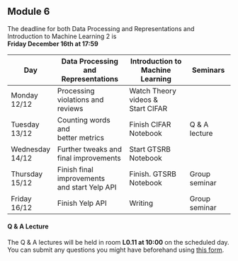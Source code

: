 
## Module 6

The deadline for both Data Processing and Representations and Introduction to Machine Learning 2 is<br>**Friday December 16th at 17:59**

| Day                | Data Processing<br>and Representations | Introduction to<br>Machine Learning | Seminars          |
| ------------------ | ---------------------------- | ----------------------------------- | --------------------------- |
| Monday<br>12/12    | Processing violations and<br>reviews | Watch Theory videos &<br>Start CIFAR |                    |
| Tuesday<br>13/12   | Counting words and<br>better metrics | Finish CIFAR Notebook       | Q & A lecture               |
| Wednesday<br>14/12 | Further tweaks and<br>final improvements | Start GTSRB Notebook    |                             |
| Thursday<br>15/12  | Finish final improvements<br>and start Yelp API | Finish. GTSRB Notebook | Group seminar         |
| Friday<br>16/12    | Finish Yelp API              | Writing                             | Group seminar               |



#### Q & A Lecture

The Q & A lectures will be held in room **L0.11 at 10:00** on the scheduled day. You can submit any questions you might have beforehand using [this form](https://forms.office.com/Pages/ResponsePage.aspx?id=zcrxoIxhA0S5RXb7PWh05ZTDc7biyulCvpu4U-tarWtUMlZYQUlYMFVMREdWRVVPWTNITlIxQlFUTC4u).

